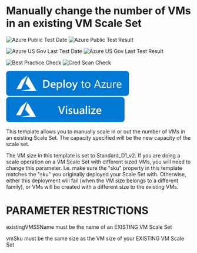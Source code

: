 # Manually change the number of VMs in an existing VM Scale Set

![Azure Public Test Date](https://azurequickstartsservice.blob.core.windows.net/badges/201-vmss-scale-existing/PublicLastTestDate.svg)
![Azure Public Test Result](https://azurequickstartsservice.blob.core.windows.net/badges/201-vmss-scale-existing/PublicDeployment.svg)

![Azure US Gov Last Test Date](https://azurequickstartsservice.blob.core.windows.net/badges/201-vmss-scale-existing/FairfaxLastTestDate.svg)
![Azure US Gov Last Test Result](https://azurequickstartsservice.blob.core.windows.net/badges/201-vmss-scale-existing/FairfaxDeployment.svg)

![Best Practice Check](https://azurequickstartsservice.blob.core.windows.net/badges/201-vmss-scale-existing/BestPracticeResult.svg)
![Cred Scan Check](https://azurequickstartsservice.blob.core.windows.net/badges/201-vmss-scale-existing/CredScanResult.svg)

[![Deploy To Azure](https://raw.githubusercontent.com/Azure/azure-quickstart-templates/master/1-CONTRIBUTION-GUIDE/images/deploytoazure.svg?sanitize=true)](https://portal.azure.com/#create/Microsoft.Template/uri/https%3A%2F%2Fraw.githubusercontent.com%2FAzure%2Fazure-quickstart-templates%2Fmaster%2F201-vmss-scale-existing%2Fazuredeploy.json)
[![Visualize](https://raw.githubusercontent.com/Azure/azure-quickstart-templates/master/1-CONTRIBUTION-GUIDE/images/visualizebutton.svg?sanitize=true)](http://armviz.io/#/?load=https%3A%2F%2Fraw.githubusercontent.com%2FAzure%2Fazure-quickstart-templates%2Fmaster%2F201-vmss-scale-existing%2Fazuredeploy.json)

This template allows you to manually scale in or out the number of VMs in an
existing Scale Set. The capacity specified will be the new capacity of the scale
set.

The VM size in this template is set to Standard_D1_v2. If you are doing a scale
operation on a VM Scale Set with different sized VMs, you will need to change
this parameter. I.e. make sure the "sku" property in this template matches the
"sku" you originally deployed your Scale Set with. Otherwise, either this
deployment will fail (when the VM size belongs to a different family), or VMs
will be created with a different size to the existing VMs.

# PARAMETER RESTRICTIONS

existingVMSSName must be the name of an EXISTING VM Scale Set

vmSku must be the same size as the VM size of your EXISTING VM Scale Set
